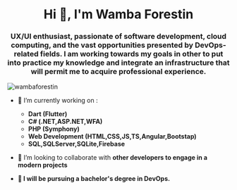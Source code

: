 <h1 align="center">Hi 👋, I'm Wamba Forestin</h1>
<h3 align="center">UX/UI enthusiast, passionate of software development, cloud computing, and the vast opportunities presented by DevOps-related fields. I am working towards my goals in other to put into practice my knowledge and integrate an infrastructure that will permit me to acquire professional experience.</h3>

<p align="left"> <img src="https://komarev.com/ghpvc/?username=wambaforestin&label=Profile%20views&color=0e75b6&style=flat" alt="wambaforestin" /> </p>

- 🔭 I’m currently working on :
  - **Dart (Flutter)**
  - **C# (.NET,ASP.NET,WFA)**
  - **PHP (Symphony)**
  - **Web Development (HTML,CSS,JS,TS,Angular,Bootstap)**
  - **SQL,SQLServer,SQLite,Firebase**

- 👯 I’m looking to collaborate with **other developers to engage in a modern projects**

- **🌱 I will be pursuing a bachelor's degree in DevOps.**


